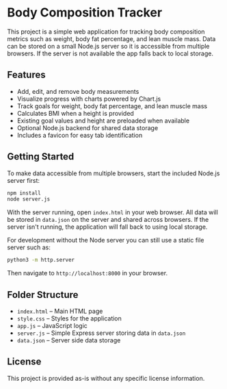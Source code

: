 # Body Composition Tracker

This project is a simple web application for tracking body composition metrics such as weight, body fat percentage, and lean muscle mass. Data can be stored on a small Node.js server so it is accessible from multiple browsers. If the server is not available the app falls back to local storage.

## Features

- Add, edit, and remove body measurements
- Visualize progress with charts powered by Chart.js
- Track goals for weight, body fat percentage, and lean muscle mass
- Calculates BMI when a height is provided
- Existing goal values and height are preloaded when available
- Optional Node.js backend for shared data storage
- Includes a favicon for easy tab identification

## Getting Started

To make data accessible from multiple browsers, start the included Node.js server first:

```bash
npm install
node server.js
```

With the server running, open `index.html` in your web browser. All data will be stored in `data.json` on the server and shared across browsers. If the server isn't running, the application will fall back to using local storage.

For development without the Node server you can still use a static file server such as:

```bash
python3 -m http.server
```

Then navigate to `http://localhost:8000` in your browser.

## Folder Structure

- `index.html` – Main HTML page
- `style.css` – Styles for the application
- `app.js` – JavaScript logic
- `server.js` – Simple Express server storing data in `data.json`
- `data.json` – Server side data storage

## License

This project is provided as-is without any specific license information.
